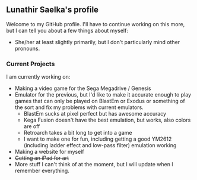 <!-- ### Hi there 👋 -->

<!--
**lunathir/lunathir** is a ✨ _special_ ✨ repository because its `README.md` (this file) appears on your GitHub profile.

Here are some ideas to get you started:

- 🔭 I’m currently working on ...
- 🌱 I’m currently learning ...
- 👯 I’m looking to collaborate on ...
- 🤔 I’m looking for help with ...
- 💬 Ask me about ...
- 📫 How to reach me: ...
- 😄 Pronouns: ...
- ⚡ Fun fact: ...
-->

## Lunathir Saelka's profile
Welcome to my GitHub profile. I'll have to continue working on this more, but I can tell you about a few things about myself:
- She/her at least slightly primarily, but I don't particularly mind other pronouns.

### Current Projects
I am currently working on:
- Making a video game for the Sega Megadrive / Genesis
- Emulator for the previous, but I'd like to make it accurate enough to play games that can only be played on BlastEm or Exodus or something of the sort and fix my problems with current emulators.
  - BlastEm sucks at pixel perfect but has awesome accuracy
  - Kega Fusion doesn't have the best emulation, but works, also colors are off
  - Retroarch takes a bit long to get into a game
  - I want to make one for fun, including getting a good YM2612 (including ladder effect and low-pass filter) emulation working
- Making a website for myself
- ~~Getting an iPad for art~~
- More stuff I can't think of at the moment, but I will update when I remember everything.

<!-- 
  ┌───────────────────────────────────────────────────────────────────────┐
  │ Wow                                                                   │
  └───────────────────────────────────────────────────────────────────────┘
 -->
